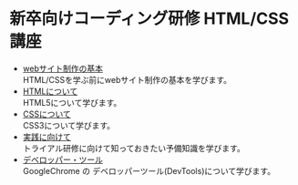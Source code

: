 # 新卒向けコーディング研修 HTML/CSS講座
- [webサイト制作の基本](document/00.www.md)  
    HTML/CSSを学ぶ前にwebサイト制作の基本を学びます。
- [HTMLについて](document/01.html.md)  
    HTML5について学びます。
- [CSSについて](document/02.css.md)  
    CSS3について学びます。
- [実践に向けて](document/03.practice.md)  
    トライアル研修に向けて知っておきたい予備知識を学びます。
- [デベロッパー・ツール](document/04.devtools.md)  
    GoogleChrome の デベロッパーツール(DevTools)について学びます。